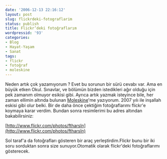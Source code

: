 ```yaml
---
date: '2006-12-13 22:16:12'
layout: post
slug: flickrdeki-fotograflarim
status: publish
title: Flickr’deki fotoğraflarım
wordpressid: '93'
categories:
- Blog
- Hayat-Yaşam
- Sanat
tags:
- flickr
- fotoğraf
- moleskine
---
```


Neden artık çok yazamıyorum ? Evet bu sorunun bir sürü cevabı var. Ama en büyük etken Okul. Sınavlar, ve bölümün bizden istedikleri ağır olduğu için pek zamanım olmuyor esikisi gibi. Ayrıca artık yazmak isteyince bile, her zaman ellimin altında bulunan [Moleskine](http://www.fatiharslan.net/blog/moleskine-her-moleskinenin-anlatacak-bir-hikayesi-vardir/)'me yazıyorum. 2007 yılı ile inşallah eskisi gibi olur belki. Bir de daha önce çektiğim fotoğraflarımı flickr'e koymaya karar verdim. Bundan sonra resimlerimi bu adres altından bakabilirsiniz:

[http://www.flickr.com/photos/ftharsln](http://www.flickr.com/photos/ftharsln)

Sol taraf'a da fotoğrafları gösteren bir araç yerleştirdim.Flickr bunu bir iki soru sorduktan sonra size sunuyor.Otomatik olarak flickr'deki fotoğraflarımı gösterecek.

